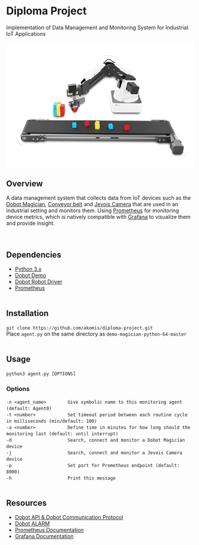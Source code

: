 # Diploma Project
Implementation of Data Management and Monitoring System for Industrial IoT Applications

<div align="center">
<img alt="Dobot Magician with Belt" src="/pics/dobot-magician-belt.png">
</div>

## Overview
A data management system that collects data from IoT devices such as the [Dobot Magician](https://www.dobot.cc/dobot-magician/product-overview.html), [Conveyor belt](https://www.dobot.cc/products/conveyor-belt-kit-overview.html) and [Jevois Camera](http://www.jevois.org/) that are used in an industrial setting and monitors them. Using [Prometheus](https://prometheus.io/) for monitoring device metrics, which is natively compatible with [Grafana](https://grafana.com/) to visualize them and provide insight.
<br><br><br>

## Dependencies
- [Python 3.x](https://www.python.org/downloads/windows/)
- [Dobot Demo](https://www.dobot.cc/downloadcenter/dobot-magician.html?sub_cat=72#sub-download)
- [Dobot Robot Driver](https://www.dobot.cc/downloadcenter/dobot-magician.html?sub_cat=70#sub-download)
- [Prometheus](https://prometheus.io/download/)
<br><br>

## Installation
`git clone https://github.com/akomis/diploma-project.git`   
Place `agent.py` on the same directory as `demo-magician-python-64-master`
<br><br>

## Usage
`python3 agent.py [OPTIONS]`  

### Options
`-n <agent_name>		Give symbolic name to this monitoring agent (default: Agent0)`  
`-t <number>			Set timeout period between each routine cycle in milliseconds (min/default: 100)`  
`-a <number>			Define time in minutes for how long should the monitoring last (default: until interrupt)`  
`-d						Search, connect and monitor a Dobot Magician device`  
`-j						Search, connect and monitor a Jevois Camera device`  
`-p						Set port for Prometheus endpoint (default: 8000)`  
`-h						Print this message`
<br><br>

## Resources
- [Dobot API & Dobot Communication Protocol](https://www.dobot.cc/downloadcenter/dobot-magician.html?sub_cat=72#sub-download)
- [Dobot ALARM](http://www.dobot.it/wp-content/uploads/2018/03/dobot-magician-alarm-en.pdf)
- [Prometheus Documentation](https://prometheus.io/docs/introduction/overview/)
- [Grafana Documentation](https://grafana.com/docs/)
<br><br>
